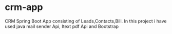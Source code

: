 # crm-app
CRM Spring Boot App consisting of Leads,Contacts,Bill. In this project i have used java mail sender Api, Itext pdf Api and Bootstrap
